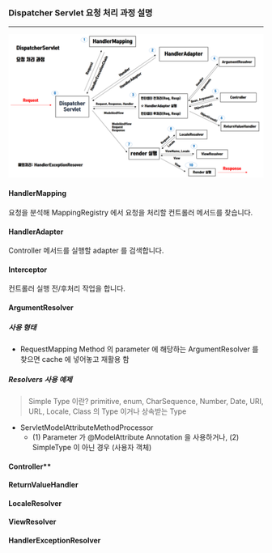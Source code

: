 ### Dispatcher Servlet 요청 처리 과정 설명

<hr>

![dispatcher-servlet-processing](img/DispatcherServlet-Processing.PNG)

#### HandlerMapping
요청을 분석해 MappingRegistry 에서 요청을 처리할 컨트롤러 메서드를 찾습니다.

#### HandlerAdapter
Controller 메서드를 실행할 adapter 를 검색합니다.

#### Interceptor
컨트롤러 실행 전/후처리 작업을 합니다.

#### ArgumentResolver

##### 사용 형태
- RequestMapping Method 의 parameter 에 해당하는 ArgumentResolver 를 찾으면 cache 에 넣어놓고 재활용 함 

##### Resolvers 사용 예제

> Simple Type 이란?
> primitive, enum, CharSequence, Number, Date, URI, URL, Locale, Class 의 Type 이거나 상속받는 Type

- ServletModelAttributeMethodProcessor
    - (1) Parameter 가 @ModelAttribute Annotation 을 사용하거나, (2) SimpleType 이 아닌 경우 (사용자 객체)



#### Controller**

#### ReturnValueHandler

#### LocaleResolver

#### ViewResolver

#### HandlerExceptionResolver
